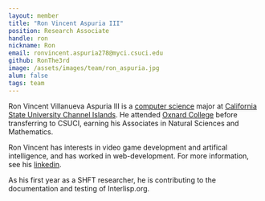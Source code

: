 ```yaml
---
layout: member
title: "Ron Vincent Aspuria III"
position: Research Associate
handle: ron
nickname: Ron
email: ronvincent.aspuria278@myci.csuci.edu
github: RonThe3rd
image: /assets/images/team/ron_aspuria.jpg
alum: false 
tags: team
---
```

Ron Vincent Villanueva Aspuria III is a [computer science] major at [California State University Channel Islands]. He attended [Oxnard College] before transferring to CSUCI, earning his Associates in Natural Sciences and Mathematics. 

Ron Vincent has interests in video game development and artifical intelligence, and has worked in web-development. For more information, see his [linkedin].

As his first year as a SHFT researcher, he is contributing to the documentation and testing of Interlisp.org.



[California State University Channel Islands]: https://www.csuci.edu
[computer science]: https://compsci.csuci.edu/
[Oxnard College]: https://www.oxnardcollege.edu/
[linkedin]: https://www.linkedin.com/in/ron-vincent-aspuria-501079253/
[github]: https://github.com/RonThe3rd

